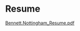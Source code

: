 # Resume

[Bennett.Nottingham_Resume.pdf](https://github.com/bennettnottingham/Resume/files/12443271/Bennett.Nottingham_Resume.pdf)
